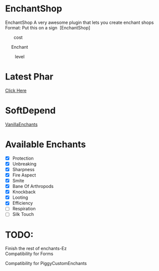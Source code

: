 # EnchantShop
EnchantShop 
A very awesome plugin that lets you create enchant shops 
Format: Put this on a sign
   [EnchantShop] 
   
            cost 
       
       Enchant 
      
         level

# Latest Phar
[Click Here](https://poggit.pmmp.io/ci/KielKing/EnchantShop/EnchantShop)

# SoftDepend
[VanillaEnchants](https://github.com/TheAz928/VanillaEnchantments/)

# Available Enchants
- [x] Protection
- [x] Unbreaking
- [x] Sharpness
- [x] Fire Aspect
- [x] Smite
- [x] Bane Of Arthropods
- [x] Knockback
- [x] Looting
- [x] Efficiency
- [ ] Respiration
- [ ] Silk Touch

# TODO:
Finish the rest of enchants-Ez
    
Compatibility for Forms
    

Compatibility for PiggyCustomEnchants
